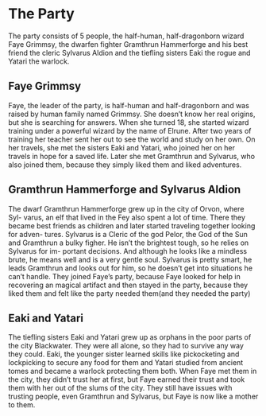 # The Party

The party consists of 5 people, the half-human, half-dragonborn wizard Faye
Grimmsy, the dwarfen fighter Gramthrun Hammerforge and his best friend the
cleric Sylvarus Aldion and the tiefling sisters Eaki the rogue and Yatari the
warlock.

## Faye Grimmsy

Faye, the leader of the party, is half-human and half-dragonborn and was raised
by human family named Grimmsy. She doesn’t know her real origins, but she is
searching for answers. When she turned 18, she started wizard training under a
powerful wizard by the name of Elrune. After two years of training her teacher
sent her out to see the world and study on her own. On her travels, she met the
sisters Eaki and Yatari, who joined her on her travels in hope for a saved life.
Later she met Gramthrun and Sylvarus, who also joined them, because they
simply liked them and liked adventures.


## Gramthrun Hammerforge and Sylvarus Aldion
The dwarf Gramthrun Hammerforge grew up in the city of Orvon, where Syl-
varus, an elf that lived in the Fey also spent a lot of time. There they became
best friends as children and later started traveling together looking for adven-
tures. Sylvarus is a Cleric of the god Pelor, the God of the Sun and Gramthrun
a bulky figher. He isn’t the brightest tough, so he relies on Sylvarus for im-
portant decisions. And although he looks like a mindless brute, he means well
and is a very gentle soul. Sylvarus is pretty smart, he leads Gramthrun and
looks out for him, so he doesn’t get into situations he can’t handle. They joined
Faye’s party, because Faye looked for help in recovering an magical artifact and
then stayed in the party, because they liked them and felt like the party needed
them(and they needed the party)

## Eaki and Yatari
The tiefling sisters Eaki and Yatari grew up as orphans in the poor parts of
the city Blackwater. They were all alone, so they had to survive any way they
could. Eaki, the younger sister learned skills like pickocketing and lockpicking
to secure any food for them and Yatari studied from ancient tomes and became
a warlock protecting them both. When Faye met them in the city, they didn’t
trust her at first, but Faye earned their trust and took them with her out of the
slums of the city. They still have issues with trusting people, even Gramthrun
and Sylvarus, but Faye is now like a mother to them.
